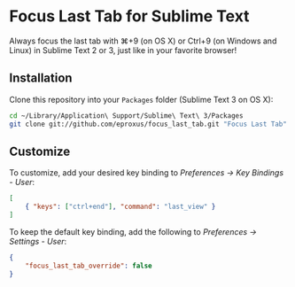 Focus Last Tab for Sublime Text
===============================

Always focus the last tab with ⌘+9 (on OS X) or Ctrl+9 (on Windows and Linux)
in Sublime Text 2 or 3, just like in your favorite browser!

Installation
------------

Clone this repository into your `Packages` folder (Sublime Text 3 on OS X):

```sh
cd ~/Library/Application\ Support/Sublime\ Text\ 3/Packages
git clone git://github.com/eproxus/focus_last_tab.git "Focus Last Tab"
```

Customize
---------

To customize, add your desired key binding to
_Preferences -> Key Bindings - User_:

```json
[
    { "keys": ["ctrl+end"], "command": "last_view" }
]
```

To keep the default key binding, add the following to
_Preferences -> Settings - User_:

```json
{
    "focus_last_tab_override": false
}
```
